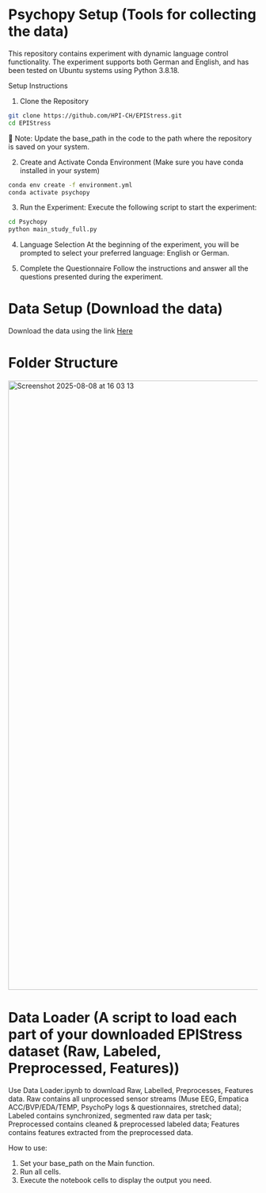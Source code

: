 # Psychopy Setup (Tools for collecting the data)

This repository contains experiment with dynamic language control functionality. The experiment supports both German and English, and has been tested on Ubuntu systems using Python 3.8.18.

Setup Instructions
1. Clone the Repository
```bash
git clone https://github.com/HPI-CH/EPIStress.git
cd EPIStress
```
📌 Note: Update the base_path in the code to the path where the repository is saved on your system. 

2. Create and Activate Conda Environment (Make sure you have conda installed in your system)
 ```bash
conda env create -f environment.yml
conda activate psychopy
```


3. Run the Experiment:
Execute the following script to start the experiment:
```bash
cd Psychopy
python main_study_full.py
```
4. Language Selection
At the beginning of the experiment, you will be prompted to select your preferred language: English or German.

5. Complete the Questionnaire
Follow the instructions and answer all the questions presented during the experiment.


# Data Setup (Download the data)
Download the data using the link [Here](https://zenodo.org/records/16407549)

# Folder Structure
<img width="1574" height="1228" alt="Screenshot 2025-08-08 at 16 03 13" src="https://github.com/user-attachments/assets/39d0f624-d9e9-4779-91c6-2dc10c72fc45" />


# Data Loader (A script to load each part of your downloaded EPIStress dataset (Raw, Labeled, Preprocessed, Features))


Use Data Loader.ipynb to download Raw, Labelled, Preprocesses, Features data. Raw contains all unprocessed sensor streams (Muse EEG, Empatica ACC/BVP/EDA/TEMP, PsychoPy logs & questionnaires, stretched data); Labeled contains synchronized, segmented raw data per task; Preprocessed contains cleaned & preprocessed labeled data; Features contains features extracted from the preprocessed data.

How to use:
1. Set your base_path on the Main function.
2. Run all cells.
3. Execute the notebook cells to display the output you need.









